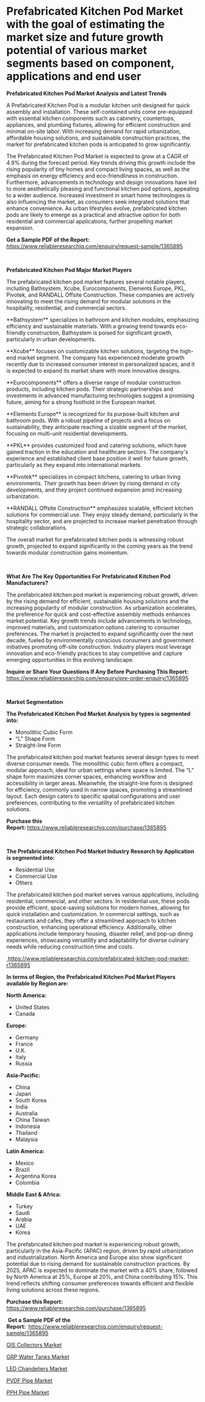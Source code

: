 <p><h1>Prefabricated Kitchen Pod Market with the goal of estimating the market size and future growth potential of various market segments based on component, applications and end user</h1></p><p><strong>Prefabricated Kitchen Pod Market Analysis and Latest Trends</strong></p>
<p><p>A Prefabricated Kitchen Pod is a modular kitchen unit designed for quick assembly and installation. These self-contained units come pre-equipped with essential kitchen components such as cabinetry, countertops, appliances, and plumbing fixtures, allowing for efficient construction and minimal on-site labor. With increasing demand for rapid urbanization, affordable housing solutions, and sustainable construction practices, the market for prefabricated kitchen pods is anticipated to grow significantly.</p><p>The Prefabricated Kitchen Pod Market is expected to grow at a CAGR of 4.9% during the forecast period. Key trends driving this growth include the rising popularity of tiny homes and compact living spaces, as well as the emphasis on energy efficiency and eco-friendliness in construction. Furthermore, advancements in technology and design innovations have led to more aesthetically pleasing and functional kitchen pod options, appealing to a wider audience. Increased investment in smart home technologies is also influencing the market, as consumers seek integrated solutions that enhance convenience. As urban lifestyles evolve, prefabricated kitchen pods are likely to emerge as a practical and attractive option for both residential and commercial applications, further propelling market expansion.</p></p>
<p><strong>Get a Sample PDF of the Report:&nbsp;</strong> <a href="https://www.reliableresearchiq.com/enquiry/request-sample/1365895?utm_campaign=1876&utm_medium=2&utm_source=Github&utm_content=ia&utm_term=22032025&utm_id=prefabricated-kitchen-pod">https://www.reliableresearchiq.com/enquiry/request-sample/1365895</a></p>
<p>&nbsp;</p>
<p><strong>Prefabricated Kitchen Pod Major Market Players</strong></p>
<p><p>The prefabricated kitchen pod market features several notable players, including Bathsystem, Xcube, Eurocomponents, Elements Europe, PKL, Pivotek, and RANDALL Offsite Construction. These companies are actively innovating to meet the rising demand for modular solutions in the hospitality, residential, and commercial sectors.</p><p>**Bathsystem** specializes in bathroom and kitchen modules, emphasizing efficiency and sustainable materials. With a growing trend towards eco-friendly construction, Bathsystem is poised for significant growth, particularly in urban developments.</p><p>**Xcube** focuses on customizable kitchen solutions, targeting the high-end market segment. The company has experienced moderate growth recently due to increased consumer interest in personalized spaces, and it is expected to expand its market share with more innovative designs.</p><p>**Eurocomponents** offers a diverse range of modular construction products, including kitchen pods. Their strategic partnerships and investments in advanced manufacturing technologies suggest a promising future, aiming for a strong foothold in the European market.</p><p>**Elements Europe** is recognized for its purpose-built kitchen and bathroom pods. With a robust pipeline of projects and a focus on sustainability, they anticipate reaching a sizable segment of the market, focusing on multi-unit residential developments.</p><p>**PKL** provides customized food and catering solutions, which have gained traction in the education and healthcare sectors. The company's experience and established client base position it well for future growth, particularly as they expand into international markets.</p><p>**Pivotek** specializes in compact kitchens, catering to urban living environments. Their growth has been driven by rising demand in city developments, and they project continued expansion amid increasing urbanization.</p><p>**RANDALL Offsite Construction** emphasizes scalable, efficient kitchen solutions for commercial use. They enjoy steady demand, particularly in the hospitality sector, and are projected to increase market penetration through strategic collaborations.</p><p>The overall market for prefabricated kitchen pods is witnessing robust growth, projected to expand significantly in the coming years as the trend towards modular construction gains momentum.</p></p>
<p>&nbsp;</p>
<p><strong>What Are The Key Opportunities For Prefabricated Kitchen Pod Manufacturers?</strong></p>
<p><p>The prefabricated kitchen pod market is experiencing robust growth, driven by the rising demand for efficient, sustainable housing solutions and the increasing popularity of modular construction. As urbanization accelerates, the preference for quick and cost-effective assembly methods enhances market potential. Key growth trends include advancements in technology, improved materials, and customization options catering to consumer preferences. The market is projected to expand significantly over the next decade, fueled by environmentally conscious consumers and government initiatives promoting off-site construction. Industry players must leverage innovation and eco-friendly practices to stay competitive and capture emerging opportunities in this evolving landscape.</p></p>
<p><strong>Inquire or Share Your Questions If Any Before Purchasing This Report:</strong> <a href="https://www.reliableresearchiq.com/enquiry/pre-order-enquiry/1365895?utm_campaign=1876&utm_medium=2&utm_source=Github&utm_content=ia&utm_term=22032025&utm_id=prefabricated-kitchen-pod">https://www.reliableresearchiq.com/enquiry/pre-order-enquiry/1365895</a></p>
<p>&nbsp;</p>
<p><strong>Market Segmentation</strong></p>
<p><strong>The Prefabricated Kitchen Pod Market Analysis by types is segmented into:</strong></p>
<p><ul><li>Monolithic Cubic Form</li><li>“L” Shape Form</li><li>Straight-line Form</li></ul></p>
<p><p>The prefabricated kitchen pod market features several design types to meet diverse consumer needs. The monolithic cubic form offers a compact, modular approach, ideal for urban settings where space is limited. The “L” shape form maximizes corner spaces, enhancing workflow and accessibility in larger areas. Meanwhile, the straight-line form is designed for efficiency, commonly used in narrow spaces, promoting a streamlined layout. Each design caters to specific spatial configurations and user preferences, contributing to the versatility of prefabricated kitchen solutions.</p></p>
<p><strong>Purchase this Report:&nbsp;</strong><a href="https://www.reliableresearchiq.com/purchase/1365895?utm_campaign=1876&utm_medium=2&utm_source=Github&utm_content=ia&utm_term=22032025&utm_id=prefabricated-kitchen-pod">https://www.reliableresearchiq.com/purchase/1365895</a></p>
<p>&nbsp;</p>
<p><strong>The Prefabricated Kitchen Pod Market Industry Research by Application is segmented into:</strong></p>
<p><ul><li>Residential Use</li><li>Commercial Use</li><li>Others</li></ul></p>
<p><p>The prefabricated kitchen pod market serves various applications, including residential, commercial, and other sectors. In residential use, these pods provide efficient, space-saving solutions for modern homes, allowing for quick installation and customization. In commercial settings, such as restaurants and cafes, they offer a streamlined approach to kitchen construction, enhancing operational efficiency. Additionally, other applications include temporary housing, disaster relief, and pop-up dining experiences, showcasing versatility and adaptability for diverse culinary needs while reducing construction time and costs.</p></p>
<p><a href="https://www.reliableresearchiq.com/prefabricated-kitchen-pod-market-r1365895?utm_campaign=1876&utm_medium=2&utm_source=Github&utm_content=ia&utm_term=22032025&utm_id=prefabricated-kitchen-pod">&nbsp;https://www.reliableresearchiq.com/prefabricated-kitchen-pod-market-r1365895</a></p>
<p><strong>In terms of Region, the Prefabricated Kitchen Pod Market Players available by Region are:</strong></p>
<p>
    <p> <strong> North America: </strong>
        <ul>
            <li>United States</li>
            <li>Canada</li>
        </ul>
        </p> 
    <p> <strong> Europe: </strong>
        <ul>
            <li>Germany</li>
            <li>France</li>
            <li>U.K.</li>
            <li>Italy</li>
            <li>Russia</li>
        </ul>
        </p> 
    <p> <strong> Asia-Pacific: </strong>
        <ul>
            <li>China</li>
            <li>Japan</li>
            <li>South Korea</li>
            <li>India</li>
            <li>Australia</li>
            <li>China Taiwan</li>
            <li>Indonesia</li>
            <li>Thailand</li>
            <li>Malaysia</li>
        </ul>
        </p> 
    <p> <strong> Latin America: </strong>
        <ul>
            <li>Mexico</li>
            <li>Brazil</li>
            <li>Argentina Korea</li>
            <li>Colombia</li>
        </ul>
        </p> 
    <p> <strong> Middle East & Africa: </strong>
        <ul>
            <li>Turkey</li>
            <li>Saudi</li>
            <li>Arabia</li>
            <li>UAE</li>
            <li>Korea</li>
        </ul>
    </p>
    </p>
<p><p>The prefabricated kitchen pod market is experiencing robust growth, particularly in the Asia-Pacific (APAC) region, driven by rapid urbanization and industrialization. North America and Europe also show significant potential due to rising demand for sustainable construction practices. By 2025, APAC is expected to dominate the market with a 40% share, followed by North America at 25%, Europe at 20%, and China contributing 15%. This trend reflects shifting consumer preferences towards efficient and flexible living solutions across these regions.</p></p>
<p><strong>Purchase this Report: </strong><a href="https://www.reliableresearchiq.com/purchase/1365895?utm_campaign=1876&utm_medium=2&utm_source=Github&utm_content=ia&utm_term=22032025&utm_id=prefabricated-kitchen-pod">https://www.reliableresearchiq.com/purchase/1365895</a></p>
<p>&nbsp;<strong>Get a Sample PDF of the Report:&nbsp;&nbsp;</strong><a href="https://www.reliableresearchiq.com/enquiry/request-sample/1365895?utm_campaign=1876&utm_medium=2&utm_source=Github&utm_content=ia&utm_term=22032025&utm_id=prefabricated-kitchen-pod">https://www.reliableresearchiq.com/enquiry/request-sample/1365895</a></p>
<p><strong></strong></p>
<p><p><a href="https://github.com/burnicndole/Market-Research-Report-List-1/blob/main/gis-collectors-market.md?utm_campaign=1876&utm_medium=2&utm_source=Github&utm_content=ia&utm_term=22032025&utm_id=prefabricated-kitchen-pod">GIS Collectors Market</a></p><p><a href="https://github.com/omemaeuseda/Market-Research-Report-List-1/blob/main/grp-water-tanks-market.md?utm_campaign=1876&utm_medium=2&utm_source=Github&utm_content=ia&utm_term=22032025&utm_id=prefabricated-kitchen-pod">GRP Water Tanks Market</a></p><p><a href="https://github.com/doganaqev/Market-Research-Report-List-1/blob/main/led-chandeliers-market.md?utm_campaign=1876&utm_medium=2&utm_source=Github&utm_content=ia&utm_term=22032025&utm_id=prefabricated-kitchen-pod">LED Chandeliers Market</a></p><p><a href="https://github.com/cevzarvargem/Market-Research-Report-List-1/blob/main/pvdf-pipe-market.md?utm_campaign=1876&utm_medium=2&utm_source=Github&utm_content=ia&utm_term=22032025&utm_id=prefabricated-kitchen-pod">PVDF Pipe Market</a></p><p><a href="https://github.com/navodfetiya/Market-Research-Report-List-1/blob/main/pph-pipe-market.md?utm_campaign=1876&utm_medium=2&utm_source=Github&utm_content=ia&utm_term=22032025&utm_id=prefabricated-kitchen-pod">PPH Pipe Market</a></p></p>